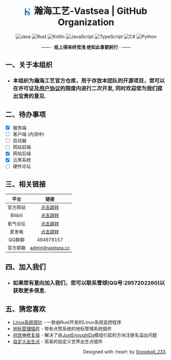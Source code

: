 <div align="center">
    <h1><a><img src="https://github.com/TeamVastsea/.github/blob/main/profile/Logo-SVG-Circle.svg" alt="" width="3%" height="3%" style="vertical-align: middle;"/>&nbsp;&nbsp;瀚海工艺-Vastsea | GitHub Organization</a></h1>
</div>

<p align="center">
    <img alt="Java" src="https://img.shields.io/badge/java-%23ED8B00.svg?style=for-the-badge&logo=openjdk&logoColor=white"/>
    <img alt="Rust" src="https://img.shields.io/badge/rust-%23000000.svg?style=for-the-badge&logo=rust&logoColor=white"/>
    <img alt="Kotlin" src="https://img.shields.io/badge/kotlin-%237F52FF.svg?style=for-the-badge&logo=kotlin&logoColor=white"/>
    <img alt="JavaScript" src="https://img.shields.io/badge/javascript-%23323330.svg?style=for-the-badge&logo=javascript&logoColor=%23F7DF1E"/>
    <img alt="TypeScript" src="https://img.shields.io/badge/typescript-%23007ACC.svg?style=for-the-badge&logo=typescript&logoColor=white"/>
    <img alt="C#" src="https://img.shields.io/badge/c%23-%23239120.svg?style=for-the-badge&logo=c-sharp&logoColor=white"/>
    <img alt="Python" src="https://img.shields.io/badge/python-3670A0?style=for-the-badge&logo=python&logoColor=ffdd54"/>
</p>

<p align="center">
    —— · <b>纸上得来终觉浅  绝知此事要躬行</b> · ——
</p>

## 一、关于本组织

- ### 本组织为瀚海工艺官方仓库，用于存放本团队的开源项目，您可以在许可证及[用户协议](https://www.vastsea.cc/user-agreement)的限度内进行二次开发, 同时欢迎您为我们提出宝贵的意见.

## 二、待办事项

- [x] 服务端
- [ ] 客户端 (内测中)
- [ ] 启动器
- [ ] 网站前端
- [x] 网站后端
- [x] 云黑系统
- [ ] 硬件论坛

## 三、相关链接

|    平台    |                         链接                         |
|:--------:|:--------------------------------------------------:|
|   官方网站   |           [点击跳转](https://www.vastsea.cc)           |
| Bilibili |   [点击跳转](https://space.bilibili.com/2126404404)    |
|   氧气论坛   | [点击跳转](https://bbs.oxygenstudio.cn/categories/58/) |
|   爱发电    |        [点击跳转](https://afdian.net/a/vastsea)        |
|   QQ群聊   |                     494978157                      |
|   官方邮箱   |                  admin@vastsea.cc                  |

## 四、加入我们

- ### 如果您有意向加入我们，您可以联系雪球(QQ号:2957202260)以获取更多信息.

## 五、猜您喜欢

- [Linux系统探针](https://github.com/TeamVastsea/System-Probe) - 一款由Rust开发的Linux系统监控程序
- [地标管理插件](https://github.com/TeamVastsea/LavaLocationManager) - 带有点赞系统的地标管理系统插件
- [创世神修复版](https://github.com/TeamVastsea/WorldEdit) -
  解决了由[JustEnoughIDs](https://www.curseforge.com/minecraft/mc-mods/jeid)模组引起的方块注册名溢出问题
- [自定义出生点](https://github.com/TeamVastsea/CustomSpawn) - 简易的自定义世界出生点插件

<p align="right">
    Designed with :heart: by <a href="https://github.com/SnowballXueQiu" target="_blank">Snowball_233</a>.
</p>
